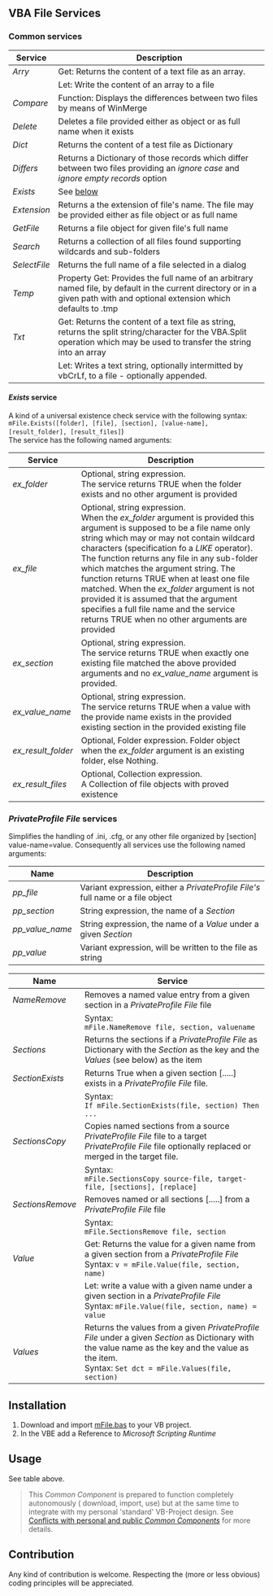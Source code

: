 ## VBA File Services
### Common services

| Service      | Description                                |
| ------------ | ------------------------------------------ |
| _Arry_       | Get: Returns the content of a text file as an array.|
|              | Let: Write the content of an array to a file |    
| _Compare_    | Function: Displays the differences between two files by means of WinMerge |
| _Delete_     | Deletes a file provided either as object or as full name when it exists  |
| _Dict_       | Returns the content of a test file as Dictionary |
| _Differs_    | Returns a Dictionary of those records which differ between two files providing an _ignore case_ and _ignore empty records_ option |
| _Exists_     | See [below](#exists) |
| _Extension_  | Returns a the extension of file's name. The file may be provided either as file object or as full name|
| _GetFile_    | Returns a file object for given file's full name |
| _Search_     | Returns a collection of all files found supporting wildcards and sub-folders | 
| _SelectFile_ | Returns the full name of a file selected in a dialog |
| _Temp_       | Property Get: Provides the full name of an arbitrary named file, by default in the current directory or in a given path with and optional extension which defaults to .tmp | 
| _Txt_        | Get: Returns the content of a text file as string, returns the split string/character for the VBA.Split operation which may be used to transfer the string into an array |
|              | Let: Writes a text string, optionally intermitted by vbCrLf, to a file - optionally appended. |

#### _Exists_ service
A kind of a universal existence check service with the following syntax:<br>`mFile.Exists([folder], [file], [section], [value-name], [result_folder], [result_files]`)<br>
The service has the following named arguments:

| Service              | Description                                |
| -------------------- | ------------------------------------------ |
| _ex\_folder_         | Optional, string expression.<br>The service returns TRUE when the folder exists and no other argument is provided |
| _ex\_file_           | Optional, string expression.<br>When the _ex\_folder_ argument is provided this argument is supposed to be a file name only string which may or may not contain wildcard characters (specification fo a _LIKE_ operator). The function returns any file in any sub-folder which matches the argument string. The function returns TRUE when at least one file matched. When the _ex\_folder_ argument is not provided it is assumed that the argument specifies a full file name and the service returns TRUE when no other arguments are provided |
| _ex\_section_        | Optional, string expression.<br>The service returns TRUE when exactly one existing file matched the above provided arguments and no  _ex\_value\_name_ argument is provided. |
| _ex\_value\_name_    | Optional, string expression.<br>The service returns TRUE when a value with the provide name exists in the provided existing section in the provided existing file  |
| _ex\_result\_folder_ | Optional, Folder expression. Folder object when the _ex\_folder_ argument is an existing folder, else Nothing. |
| _ex\_result\_files_  | Optional, Collection expression.<br>A Collection of file objects with proved  existence |

### _PrivateProfile File_ services
Simplifies the handling of .ini, .cfg, or any other file organized by [section] value-name=value. Consequently all services use the following named arguments:

| Name               | Description                                                                     |
| ------------------ | ------------------------------------------------------------------------------- |
| _pp\_file_         | Variant expression, either a _PrivateProfile File's_ full name or a file object |
| _pp\_section_      | String expression, the name of a _Section_                                      |
| _pp\_value\_name_  | String expression, the name of a _Value_ under a given _Section_                |
| _pp\_value_        | Variant expression, will be written to the file as string                       |

| Name             | Service                                      |
| ---------------- | -------------------------------------------- |
| _NameRemove_     | Removes a named value entry from a given section in a _PrivateProfile File_ file |
|                | Syntax:<br>`mFile.NameRemove file, section, valuename` |
| _Sections_       | Returns the sections if a _PrivateProfile File_ as Dictionary with the _Section_ as the key and the _Values_ (see below) as the item |
| _SectionExists_  | Returns True when a given section [.....] exists in a _PrivateProfile File_ file. |
|                | Syntax:<br>`If mFile.SectionExists(file, section) Then ...`|
| _SectionsCopy_   | Copies named sections from a source _PrivateProfile File_ file to a target _PrivateProfile File_ file optionally replaced or merged in the target file. |
|                | Syntax:<br>`mFile.SectionsCopy source-file, target-file, [sections], [replace]`|
| _SectionsRemove_ | Removes named or all sections [.....] from a  _PrivateProfile File_ file |
|                | Syntax:<br>`mFile.SectionsRemove file, section`
| _Value_          | Get: Returns the value for a given name from a given section from a _PrivateProfile File_ <br>Syntax: `v = mFile.Value(file, section, name)`|
|                | Let: write a value with a given name under a given section in a _PrivateProfile File_ <br>Syntax: `mFile.Value(file, section, name) = value`|
| _Values_         | Returns the values from a given _PrivateProfile File_ under a given _Section_ as Dictionary with the value name as the key and the value as the item.<br>Syntax: `Set dct = mFile.Values(file, section)` |
   
## Installation
1. Download and import [mFile.bas][1] to your VB project.
2. In the VBE add a Reference to _Microsoft Scripting Runtime_

## Usage
See table above.
> This _Common Component_ is prepared to function completely autonomously ( download, import, use) but at the same time to integrate with my personal 'standard' VB-Project design. See [Conflicts with personal and public _Common Components_][3] for more details.



## Contribution
Any kind of contribution is welcome. Respecting the (more or less obvious) coding principles will be appreciated.

[1]:https://gitcdn.link/cdn/warbe-maker/Common-VBA-File-Services/master/source/mFile.bas
[2]:https://gitcdn.link/cdn/warbe-maker/Common-VBA-Directory-Services/master/source/mDct.bas
[3]:https://warbe-maker.github.io/vba/common/2022/02/15/Personal-and-public-Common-Components.html
